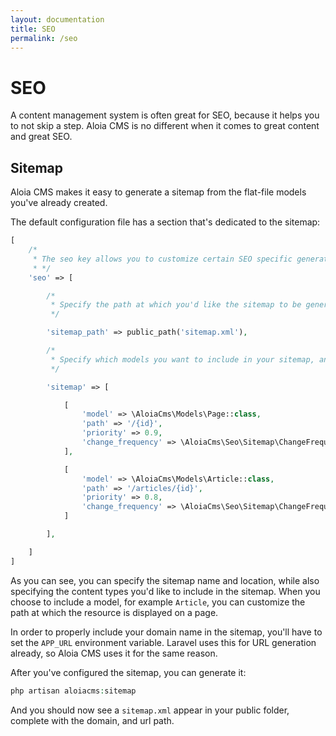 ```yaml
---
layout: documentation
title: SEO
permalink: /seo
---
```


# SEO

A content management system is often great for SEO, because it helps you to not skip a step.
Aloia CMS is no different when it comes to great content and great SEO.

## Sitemap

Aloia CMS makes it easy to generate a sitemap from the flat-file models you've already created.

The default configuration file has a section that's dedicated to the sitemap:

```php
[
    /*
     * The seo key allows you to customize certain SEO specific generator features
     * */
    'seo' => [

        /*
         * Specify the path at which you'd like the sitemap to be generated
         */

        'sitemap_path' => public_path('sitemap.xml'),

        /*
         * Specify which models you want to include in your sitemap, and at which URL they can be found
         */

        'sitemap' => [

            [
                'model' => \AloiaCms\Models\Page::class,
                'path' => '/{id}',
                'priority' => 0.9,
                'change_frequency' => \AloiaCms\Seo\Sitemap\ChangeFrequency::Monthly,
            ],

            [
                'model' => \AloiaCms\Models\Article::class,
                'path' => '/articles/{id}',
                'priority' => 0.8,
                'change_frequency' => \AloiaCms\Seo\Sitemap\ChangeFrequency::Weekly,
            ]

        ],

    ]
]
```

As you can see, you can specify the sitemap name and location, while also specifying the content types you'd like to include in the sitemap.
When you choose to include a model, for example ``Article``, you can customize the path at which the resource is displayed on a page.

In order to properly include your domain name in the sitemap, you'll have to set the ``APP_URL`` environment variable.
Laravel uses this for URL generation already, so Aloia CMS uses it for the same reason.

After you've configured the sitemap, you can generate it:

```php
php artisan aloiacms:sitemap
```

And you should now see a ``sitemap.xml`` appear in your public folder, complete with the domain, and url path.